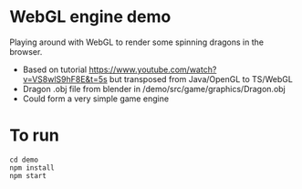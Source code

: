 # WebGL engine demo

Playing around with WebGL to render some spinning dragons in the browser.

- Based on tutorial https://www.youtube.com/watch?v=VS8wlS9hF8E&t=5s but transposed from Java/OpenGL to TS/WebGL
- Dragon .obj file from blender in /demo/src/game/graphics/Dragon.obj
- Could form a very simple game engine

# To run

```
cd demo
npm install
npm start
```
